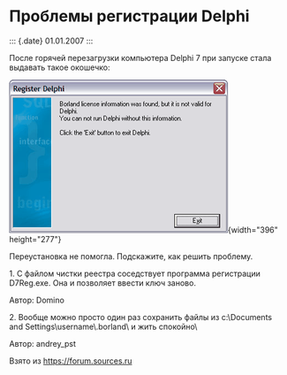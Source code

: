 Проблемы регистрации Delphi
===========================

::: {.date}
01.01.2007
:::

После горячей перезагрузки компьютера Delphi 7 при запуске стала
выдавать такое окошечко:

![clip0243](/pic/clip0243.gif){width="396" height="277"}

Переустановка не помогла. Подскажите, как решить проблему.

1\. С файлом чистки реестра соседствует программа регистрации D7Reg.exe.
Она и позволяет ввести ключ заново.

Автор: Domino

2\. Вообще можно просто один раз сохранить файлы из c:\\Documents and
Settings\\username\\.borland\\ и жить спокойно\

Автор: andrey\_pst

Взято из <https://forum.sources.ru>
